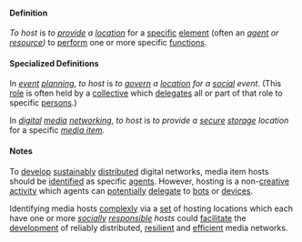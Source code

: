 #### Definition

*To host* is *to [provide](https://github.com/gcassel/Modular-Organization-Terminology/blob/master/terms/provide.md) a [location](https://github.com/gcassel/Modular-Organization-Terminology/blob/master/terms/location.md)* for a [specific](https://github.com/gcassel/Modular-Organization-Terminology/blob/master/terms/specific.md) [element](https://github.com/gcassel/Modular-Organization-Terminology/blob/master/terms/element.md) (often an *[agent](https://github.com/gcassel/Modular-Organization-Terminology/blob/master/terms/agent.md) or [resource](https://github.com/gcassel/Modular-Organization-Terminology/blob/master/terms/resource.md))* to [perform](https://github.com/gcassel/Modular-Organization-Terminology/blob/master/terms/perform.md) one or more specific [functions](https://github.com/gcassel/Modular-Organization-Terminology/blob/master/terms/function.md).

#### Specialized Definitions

In *[event](https://github.com/gcassel/Modular-Organization-Terminology/blob/master/terms/event.md) [planning](https://github.com/gcassel/Modular-Organization-Terminology/blob/master/terms/plan.md)*, *to host* is *to [govern](https://github.com/gcassel/Modular-Organization-Terminology/blob/master/terms/govern.md) a [location](https://github.com/gcassel/Modular-Organization-Terminology/blob/master/terms/location.md) for a [social](https://github.com/gcassel/Modular-Organization-Terminology/blob/master/terms/social.md) event*.   (This [role](https://github.com/gcassel/Modular-Organization-Terminology/blob/master/terms/role.md) is often held by a [collective](https://github.com/gcassel/Modular-Organization-Terminology/blob/master/terms/collective.md) which [delegates](https://github.com/gcassel/Modular-Organization-Terminology/blob/master/terms/delegate.md) all or part of that role to specific [persons](https://github.com/gcassel/Modular-Organization-Terminology/blob/master/terms/person.md).)

In *[digital](https://github.com/gcassel/Modular-Organization-Terminology/blob/master/terms/digital.md) [media](https://github.com/gcassel/Modular-Organization-Terminology/blob/master/terms/media.md) [networking](https://github.com/gcassel/Modular-Organization-Terminology/blob/master/terms/network.md)*, *to host* is *to provide a [secure](https://github.com/gcassel/Modular-Organization-Terminology/blob/master/terms/secure.md) [storage](https://github.com/gcassel/Modular-Organization-Terminology/blob/master/terms/store.md) location* for a specific *[media item](https://github.com/gcassel/Modular-Organization-Terminology/blob/master/terms/media-item.md).*

#### Notes

To [develop](https://github.com/gcassel/Modular-Organization-Terminology/blob/master/terms/develop.md) [sustainably](https://github.com/gcassel/Modular-Organization-Terminology/blob/master/terms/sustain.md) [distributed](https://github.com/gcassel/Modular-Organization-Terminology/blob/master/terms/distribute.md) digital networks,  media item hosts should be [identified](https://github.com/gcassel/Modular-Organization-Terminology/blob/master/terms/identify.md) as specific [agents](https://github.com/gcassel/Modular-Organization-Terminology/blob/master/terms/agent.md).  However, hosting is a non-[creative](https://github.com/gcassel/Modular-Organization-Terminology/blob/master/terms/create.md) [activity](https://github.com/gcassel/Modular-Organization-Terminology/blob/master/terms/activity.md) which agents can [potentially](https://github.com/gcassel/Modular-Organization-Terminology/blob/master/terms/potential.md) [delegate](https://github.com/gcassel/Modular-Organization-Terminology/blob/master/terms/delegate.md) to [bots](https://github.com/gcassel/Modular-Organization-Terminology/blob/master/terms/bot.md) or [devices](https://github.com/gcassel/Modular-Organization-Terminology/blob/master/terms/tool.md).   

Identifying media hosts [complexly](https://github.com/gcassel/Modular-Organization-Terminology/blob/master/terms/complex.md) via a [set](https://github.com/gcassel/Modular-Organization-Terminology/blob/master/terms/set.md) of hosting locations which each have one or more *[socially](https://github.com/gcassel/Modular-Organization-Terminology/blob/master/terms/social.md) [responsible](https://github.com/gcassel/Modular-Organization-Terminology/blob/master/terms/responsibility.md) hosts* could [facilitate](https://github.com/gcassel/Modular-Organization-Terminology/blob/master/terms/facilitate.md) the [development](https://github.com/gcassel/Modular-Organization-Terminology/blob/master/terms/develop.md) of reliably distributed, [resilient](https://github.com/gcassel/Modular-Organization-Terminology/blob/master/terms/resilient.md) and [efficient](https://github.com/gcassel/Modular-Organization-Terminology/blob/master/terms/efficient.md) media networks.
